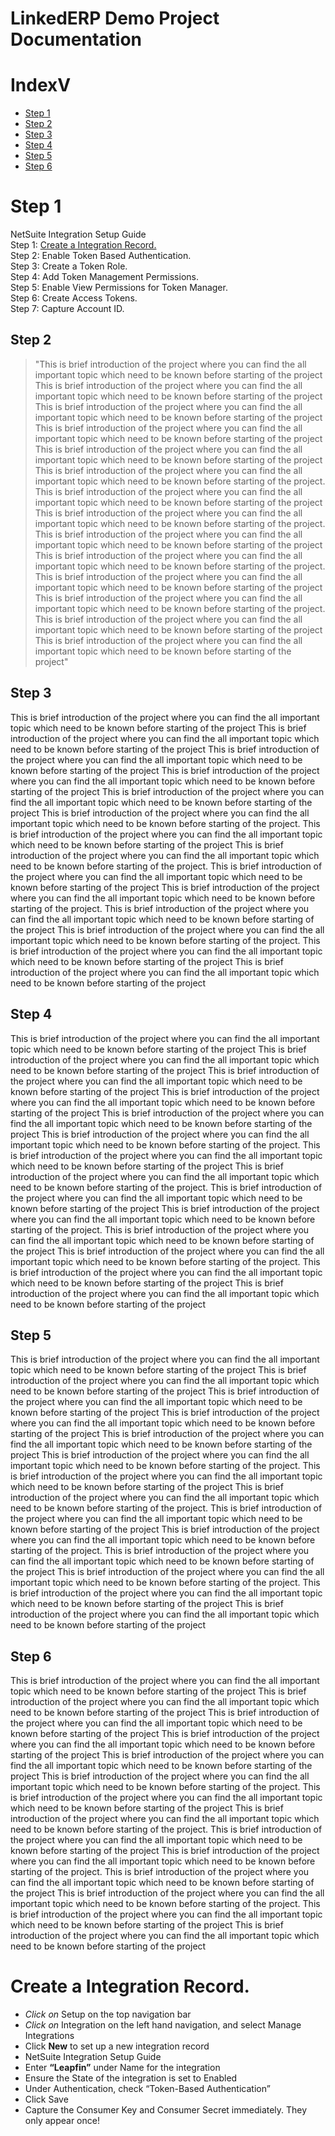 
# LinkedERP Demo Project Documentation 

# IndexV
* [Step 1](#step-1)
* [Step 2](#step-2)
* [Step 3](#step-3)
* [Step 4](#step-4)
* [Step 5](#step-5)
* [Step 6](#step-6)

# Step 1
NetSuite Integration Setup Guide  
Step 1: [Create a Integration Record.](Create-a-Integration-Record.)  
Step 2: Enable Token Based Authentication.  
Step 3: Create a Token Role.  
Step 4: Add Token Management Permissions.  
Step 5: Enable View Permissions for Token Manager.  
Step 6: Create Access Tokens.  
Step 7: Capture Account ID.  


## Step 2
> "This is brief introduction of the project where you can find the all important topic which need to be known before starting of the project
This is brief introduction of the project where you can find the all important topic which need to be known before starting of the project
This is brief introduction of the project where you can find the all important topic which need to be known before starting of the project
This is brief introduction of the project where you can find the all important topic which need to be known before starting of the project
This is brief introduction of the project where you can find the all important topic which need to be known before starting of the project
This is brief introduction of the project where you can find the all important topic which need to be known before starting of the project.
This is brief introduction of the project where you can find the all important topic which need to be known before starting of the project
This is brief introduction of the project where you can find the all important topic which need to be known before starting of the project.
This is brief introduction of the project where you can find the all important topic which need to be known before starting of the project
This is brief introduction of the project where you can find the all important topic which need to be known before starting of the project.
This is brief introduction of the project where you can find the all important topic which need to be known before starting of the project
This is brief introduction of the project where you can find the all important topic which need to be known before starting of the project.
This is brief introduction of the project where you can find the all important topic which need to be known before starting of the project
This is brief introduction of the project where you can find the all important topic which need to be known before starting of the project"


## Step 3
This is brief introduction of the project where you can find the all important topic which need to be known before starting of the project
This is brief introduction of the project where you can find the all important topic which need to be known before starting of the project
This is brief introduction of the project where you can find the all important topic which need to be known before starting of the project
This is brief introduction of the project where you can find the all important topic which need to be known before starting of the project
This is brief introduction of the project where you can find the all important topic which need to be known before starting of the project
This is brief introduction of the project where you can find the all important topic which need to be known before starting of the project.
This is brief introduction of the project where you can find the all important topic which need to be known before starting of the project
This is brief introduction of the project where you can find the all important topic which need to be known before starting of the project.
This is brief introduction of the project where you can find the all important topic which need to be known before starting of the project
This is brief introduction of the project where you can find the all important topic which need to be known before starting of the project.
This is brief introduction of the project where you can find the all important topic which need to be known before starting of the project
This is brief introduction of the project where you can find the all important topic which need to be known before starting of the project.
This is brief introduction of the project where you can find the all important topic which need to be known before starting of the project
This is brief introduction of the project where you can find the all important topic which need to be known before starting of the project

## Step 4
This is brief introduction of the project where you can find the all important topic which need to be known before starting of the project
This is brief introduction of the project where you can find the all important topic which need to be known before starting of the project
This is brief introduction of the project where you can find the all important topic which need to be known before starting of the project
This is brief introduction of the project where you can find the all important topic which need to be known before starting of the project
This is brief introduction of the project where you can find the all important topic which need to be known before starting of the project
This is brief introduction of the project where you can find the all important topic which need to be known before starting of the project.
This is brief introduction of the project where you can find the all important topic which need to be known before starting of the project
This is brief introduction of the project where you can find the all important topic which need to be known before starting of the project.
This is brief introduction of the project where you can find the all important topic which need to be known before starting of the project
This is brief introduction of the project where you can find the all important topic which need to be known before starting of the project.
This is brief introduction of the project where you can find the all important topic which need to be known before starting of the project
This is brief introduction of the project where you can find the all important topic which need to be known before starting of the project.
This is brief introduction of the project where you can find the all important topic which need to be known before starting of the project
This is brief introduction of the project where you can find the all important topic which need to be known before starting of the project


## Step 5
This is brief introduction of the project where you can find the all important topic which need to be known before starting of the project
This is brief introduction of the project where you can find the all important topic which need to be known before starting of the project
This is brief introduction of the project where you can find the all important topic which need to be known before starting of the project
This is brief introduction of the project where you can find the all important topic which need to be known before starting of the project
This is brief introduction of the project where you can find the all important topic which need to be known before starting of the project
This is brief introduction of the project where you can find the all important topic which need to be known before starting of the project.
This is brief introduction of the project where you can find the all important topic which need to be known before starting of the project
This is brief introduction of the project where you can find the all important topic which need to be known before starting of the project.
This is brief introduction of the project where you can find the all important topic which need to be known before starting of the project
This is brief introduction of the project where you can find the all important topic which need to be known before starting of the project.
This is brief introduction of the project where you can find the all important topic which need to be known before starting of the project
This is brief introduction of the project where you can find the all important topic which need to be known before starting of the project.
This is brief introduction of the project where you can find the all important topic which need to be known before starting of the project
This is brief introduction of the project where you can find the all important topic which need to be known before starting of the project


## Step 6
This is brief introduction of the project where you can find the all important topic which need to be known before starting of the project
This is brief introduction of the project where you can find the all important topic which need to be known before starting of the project
This is brief introduction of the project where you can find the all important topic which need to be known before starting of the project
This is brief introduction of the project where you can find the all important topic which need to be known before starting of the project
This is brief introduction of the project where you can find the all important topic which need to be known before starting of the project
This is brief introduction of the project where you can find the all important topic which need to be known before starting of the project.
This is brief introduction of the project where you can find the all important topic which need to be known before starting of the project
This is brief introduction of the project where you can find the all important topic which need to be known before starting of the project.
This is brief introduction of the project where you can find the all important topic which need to be known before starting of the project
This is brief introduction of the project where you can find the all important topic which need to be known before starting of the project.
This is brief introduction of the project where you can find the all important topic which need to be known before starting of the project
This is brief introduction of the project where you can find the all important topic which need to be known before starting of the project.
This is brief introduction of the project where you can find the all important topic which need to be known before starting of the project
This is brief introduction of the project where you can find the all important topic which need to be known before starting of the project

# Create a Integration Record.
* _Click on_ Setup on the top navigation bar
* *Click on* Integration on the left hand navigation, and select Manage Integrations
* Click **New** to set up a new integration record
* NetSuite Integration Setup Guide
* Enter **“Leapfin”** under Name for the integration
* Ensure the State of the integration is set to Enabled
* Under Authentication, check “Token-Based Authentication”
* Click Save
* Capture the Consumer Key and Consumer Secret immediately. They only appear once!
